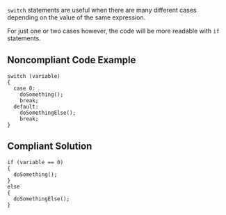 
`switch` statements are useful when there are many different cases depending on the value of the same expression.

For just one or two cases however, the code will be more readable with `if` statements.

## Noncompliant Code Example


    switch (variable)
    {
      case 0:
        doSomething();
        break;
      default:
        doSomethingElse();
        break;
    }


## Compliant Solution


    if (variable == 0)
    {
      doSomething();
    }
    else
    {
      doSomethingElse();
    }

